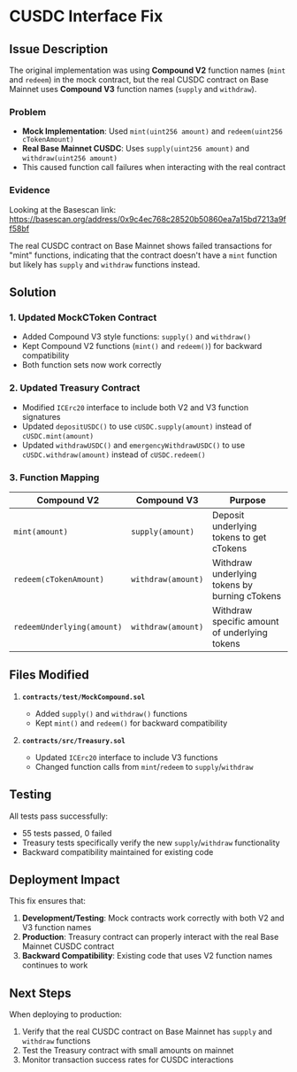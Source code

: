 # CUSDC Interface Fix

## Issue Description

The original implementation was using **Compound V2** function names (`mint` and `redeem`) in the mock contract, but the real CUSDC contract on Base Mainnet uses **Compound V3** function names (`supply` and `withdraw`).

### Problem

- **Mock Implementation**: Used `mint(uint256 amount)` and `redeem(uint256 cTokenAmount)`
- **Real Base Mainnet CUSDC**: Uses `supply(uint256 amount)` and `withdraw(uint256 amount)`
- This caused function call failures when interacting with the real contract

### Evidence

Looking at the Basescan link: https://basescan.org/address/0x9c4ec768c28520b50860ea7a15bd7213a9ff58bf

The real CUSDC contract on Base Mainnet shows failed transactions for "mint" functions, indicating that the contract doesn't have a `mint` function but likely has `supply` and `withdraw` functions instead.

## Solution

### 1. Updated MockCToken Contract

- Added Compound V3 style functions: `supply()` and `withdraw()`
- Kept Compound V2 functions (`mint()` and `redeem()`) for backward compatibility
- Both function sets now work correctly

### 2. Updated Treasury Contract

- Modified `ICErc20` interface to include both V2 and V3 function signatures
- Updated `depositUSDC()` to use `cUSDC.supply(amount)` instead of `cUSDC.mint(amount)`
- Updated `withdrawUSDC()` and `emergencyWithdrawUSDC()` to use `cUSDC.withdraw(amount)` instead of `cUSDC.redeem()`

### 3. Function Mapping

| Compound V2                | Compound V3        | Purpose                                       |
| -------------------------- | ------------------ | --------------------------------------------- |
| `mint(amount)`             | `supply(amount)`   | Deposit underlying tokens to get cTokens      |
| `redeem(cTokenAmount)`     | `withdraw(amount)` | Withdraw underlying tokens by burning cTokens |
| `redeemUnderlying(amount)` | `withdraw(amount)` | Withdraw specific amount of underlying tokens |

## Files Modified

1. **`contracts/test/MockCompound.sol`**

   - Added `supply()` and `withdraw()` functions
   - Kept `mint()` and `redeem()` for backward compatibility

2. **`contracts/src/Treasury.sol`**
   - Updated `ICErc20` interface to include V3 functions
   - Changed function calls from `mint`/`redeem` to `supply`/`withdraw`

## Testing

All tests pass successfully:

- 55 tests passed, 0 failed
- Treasury tests specifically verify the new `supply`/`withdraw` functionality
- Backward compatibility maintained for existing code

## Deployment Impact

This fix ensures that:

1. **Development/Testing**: Mock contracts work correctly with both V2 and V3 function names
2. **Production**: Treasury contract can properly interact with the real Base Mainnet CUSDC contract
3. **Backward Compatibility**: Existing code that uses V2 function names continues to work

## Next Steps

When deploying to production:

1. Verify that the real CUSDC contract on Base Mainnet has `supply` and `withdraw` functions
2. Test the Treasury contract with small amounts on mainnet
3. Monitor transaction success rates for CUSDC interactions
